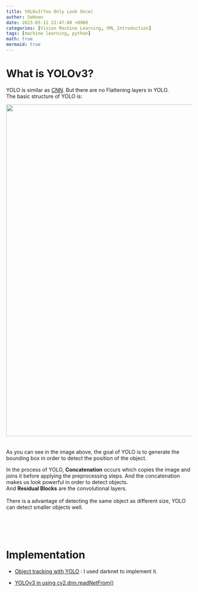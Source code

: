 ```yaml
---
title: YOLOv3(You Only Look Once)
author: SeHoon
date: 2023-05-12 22:47:00 +0900
categories: [Vision Machine Learning, VML_Introduction]
tags: [machine learning, python]
math: true
mermaid: true
---
```


# What is YOLOv3?
YOLO is similar as [CNN](https://csh970605.github.io/posts/CNN/). But there are no Flattening layers in YOLO.<br>
The basic structure of YOLO is:
<center>
<img src="https://github.com/csh970605/Machine-LearningA-Z/assets/28240052/2710b848-27ec-453b-b417-048ccf2c697f" width=900>
</center>
<br><br>
As you can see in the image above, the goal of YOLO is to generate the bounding box in order to detect the position of the object.<br>

In the process of YOLO, **Concatenation** occurs which copies the image and joins it before applying the preprocessing steps. And the concatenation makes us look powerful in order to detect objects.<br>
And **Residual Blocks** are the convolutional layers.<br><br>
There is a advantage of detecting the same object as different size, YOLO can detect smaller objects well.

<br><br><br>

# Implementation

+ [Object tracking with YOLO](https://github.com/csh970605/Computer-Vision-Masterclass/tree/main/Section%209) : I used darknet to implement it.<br>

+ [YOLOv3 in using cv2.dnn.readNetFrom()](https://github.com/csh970605/Modern_Computer_Vision/blob/main/OpenCV/33.%20YOLOv3%20in%20OpenCV.ipynb)